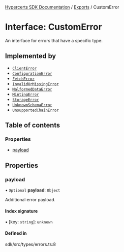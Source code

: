 [Hypercerts SDK Documentation](../README.md) / [Exports](../modules.md) / CustomError

# Interface: CustomError

An interface for errors that have a specific type.

## Implemented by

- [`ClientError`](../classes/ClientError.md)
- [`ConfigurationError`](../classes/ConfigurationError.md)
- [`FetchError`](../classes/FetchError.md)
- [`InvalidOrMissingError`](../classes/InvalidOrMissingError.md)
- [`MalformedDataError`](../classes/MalformedDataError.md)
- [`MintingError`](../classes/MintingError.md)
- [`StorageError`](../classes/StorageError.md)
- [`UnknownSchemaError`](../classes/UnknownSchemaError.md)
- [`UnsupportedChainError`](../classes/UnsupportedChainError.md)

## Table of contents

### Properties

- [payload](CustomError.md#payload)

## Properties

### payload

• `Optional` **payload**: `Object`

Additional error payload.

#### Index signature

▪ [key: `string`]: `unknown`

#### Defined in

sdk/src/types/errors.ts:8
